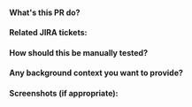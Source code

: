 
#### What's this PR do?
#### Related JIRA tickets:
#### How should this be manually tested?
#### Any background context you want to provide?
#### Screenshots (if appropriate):
